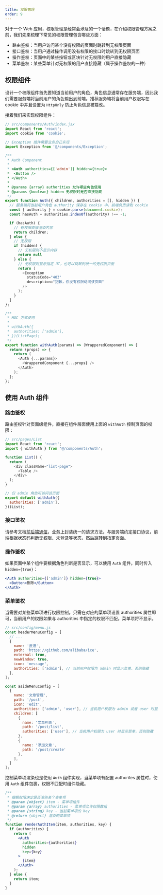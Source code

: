 ```yaml
---
title: 权限管理
order: 9
---
```


对于一个 Web 应用，权限管理是经常会涉及的一个话题，在介绍权限管理方案之前，我们先来梳理下常见的权限管理包含哪些方面：

- 路由鉴权：当用户访问某个没有权限的页面时跳转到无权限页面
- 接口鉴权：当用户通过操作调用没有权限的接口时跳转到无权限页面
- 操作鉴权：页面中的某些按钮或区块针对无权限的用户直接隐藏
- 菜单鉴权：某些菜单针对无权限的用户直接隐藏（属于操作鉴权的一种）

## 权限组件

设计一个权限组件首先要知道当前用户的角色，角色信息通常存在服务端，因此我们需要服务端将当前用户的角色输出到前端，推荐服务端将当前用户权限写在 cookie 中并且设置为 `HttpOnly` 防止角色信息被篡改。

接着我们来实现权限组件：

```js
// src/components/Auth/index.jsx
import React from 'react';
import cookie from 'cookie';

// Exception 组件需要业务自己实现
import Exception from '@/components/Exception';

/**
 * Auth Component
 *
 * <Auth authorities={['admin']} hidden={true}>
 *  <Button />
 * </Auth>
 *
 * @params {array} authorities 允许哪些角色使用
 * @params {boolean} hidden 无权限时是否直接隐藏
 */
export function Auth({ children, authorities = [], hidden }) {
  // 服务端将当前用户角色 authority 保存在 cookie 中，前端负责读取 cookie
  const { authority } = cookie.parse(document.cookie);
  const hasAuth = authorities.indexOf(authority) !== -1;

  if (hasAuth) {
    // 有权限直接渲染内容
    return children;
  } else {
    // 无权限
    if (hidden) {
      // 无权限则不显示内容
      return null
    } else {
      // 无权限则显示指定 UI，也可以跳转到统一的无权限页面
      return (
        <Exception
          statusCode="403"
          description="抱歉，你没有权限访问该页面"
        />
      );
    }
  }
};

/**
 * HOC 方式使用
 *
 * withAuth({
 *  authorities: ['admin'],
 * })(ListPage);
 */
export function withAuth(params) => (WrapperedComponent) => {
  return (props) => {
    return (
      <Auth {...params}>
        <WrapperedComponent {...props} />
      </Auth>
    );
  };
};
```

## 使用 Auth 组件

### 路由鉴权

路由鉴权针对页面级组件，直接在组件层面使用上面的 `withAuth` 控制页面的权限：

```js
// src/pages/List
import React from 'react';
import { withAuth } from '@/components/Auth';

function List() {
  return (
    <div className="list-page">
      <Table />
    </div>
  );
}

// 仅 admin 角色可访问该页面
export default withAuth({
  authorities: ['admin'],
})(List);
```

### 接口鉴权

请参考文档[前后端通信](/docs/guide/dev/ajax)，业务上封装统一的请求方法，与服务端约定接口协议，前端根据状态码判断无权限、未登录等状态，然后跳转到指定页面。

### 操作鉴权

如果页面中某个组件要根据角色判断是否显示，可以使用 `Auth` 组件，同时传入 `hidden={true}`：

```jsx
<Auth authorities={['admin']} hidden={true}>
  <Button>删除</Button>
</Auth>
```

### 菜单鉴权

当需要对某些菜单项进行权限控制，只需在对应的菜单项设置 authorities 属性即可，当前用户的权限如果与 authorities 中指定的权限不匹配，菜单项将不显示。

```js
// src/config/menu.js
const headerMenuConfig = [
  // ...
  {
    name: '反馈',
    path: 'https://github.com/alibaba/ice',
    external: true,
    newWindow: true,
    icon: 'message',
    authorities: ['admin'], // 当前用户权限为 admin 时显示菜单，否则隐藏
  },
];

const asideMenuConfig = [
  {
    name: '文章管理',
    path: '/post',
    icon: 'edit',
    authorities: ['admin', 'user'], // 当前用户权限为 admin 或者 user 时显示菜单，否则隐藏
    children: [
      {
        name: '文章列表',
        path: '/post/list',
        authorities: ['user'], // 当前用户权限为 user 时显示菜单，否则隐藏
      },
      {
        name: '添加文章',
        path: '/post/create'
      },
    ],
  }
];
```

控制菜单项渲染也是使用 `Auth` 组件实现，当菜单项有配置 authorites 属性时，使用 `Auth` 组件包裹，权限不匹配时组件隐藏。

```jsx
/**
 * 根据权限决定是否渲染某个表单项
 * @param {object} item - 菜单项组件
 * @param {array} authorities - 菜单项允许权限数组
 * @param {string} key - 当前菜单项的 key
 * @return {object} 渲染的菜单项
 */
function renderAuthItem(item, authorities, key) {
  if (authorities) {
    return (
      <Auth
        authorities={authorities}
        hidden
        key={key}
      >
        {item}
      </Auth>
    );
  } else {
    return item;
  }
}
```
